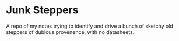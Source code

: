 # Junk Steppers

A repo of my notes trying to identify and drive a bunch of sketchy old steppers of dubious provenence, with no datasheets.
